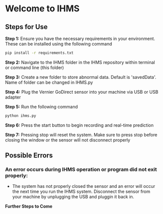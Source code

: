 # Welcome to IHMS

## Steps for Use

**Step 1:** Ensure you have the necessary requirements in your environment. These can be installed using the following command
```bash
pip install -r requirements.txt
```

**Step 2:** Navigate to the IHMS folder in the IHMS repository within terminal or command line (this folder)

**Step 3:** Create a new folder to store abnormal data. Default is 'savedData'. Name of folder can be changed in IHMS.py

**Step 4:** Plug the Vernier GoDirect sensor into your machine via USB or USB adapter

**Step 5:** Run the following command
```bash
python ihms.py
```

**Step 6:** Press the start button to begin recording and real-time prediction

**Step 7:** Pressing stop will reset the system. Make sure to press stop before closing the window or the sensor will not disconnect properly

## Possible Errors

### An error occurs during IHMS operation or program did not exit properly:
- The system has not properly closed the sensor and an error will occur the next time you run the IHMS system. Disconnect the sensor from your machine by unplugging the USB and pluggin it back in.



**Further Steps to Come**
